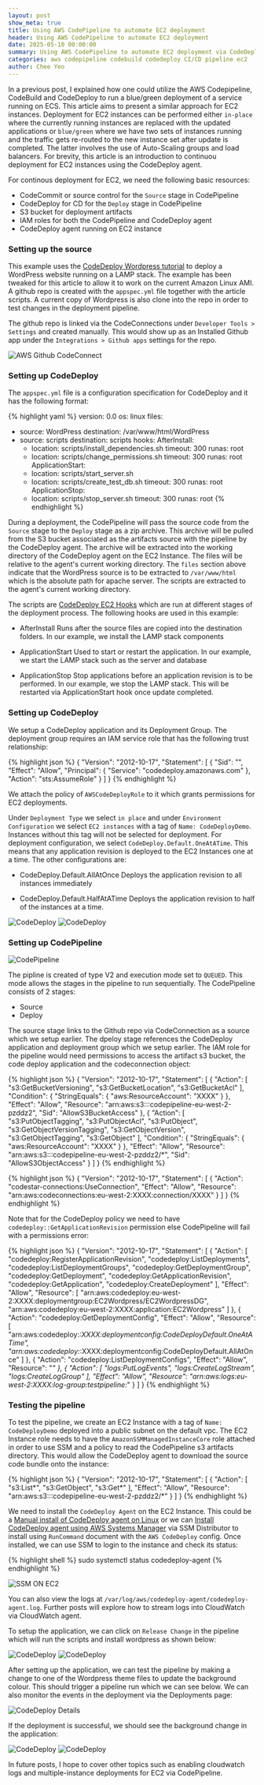 ```yaml
---
layout: post
show_meta: true
title: Using AWS CodePipeline to automate EC2 deployment
header: Using AWS CodePipeline to automate EC2 deployment
date: 2025-05-10 00:00:00
summary: Using AWS CodePipeline to automate EC2 deployment via CodeDeploy Agent
categories: aws codepipeline codebuild codedeploy CI/CD pipeline ec2
author: Chee Yeo
---
```


In a previous post, I explained how one could utilize the AWS Codepipeline, CodeBuild and CodeDeploy to run a blue/green deployment of a service running on ECS. This article aims to present a similar approach for EC2 instances. Deployment for EC2 instances can be performed either `in-place` where the currently running instances are replaced with the updated applications or `blue/green` where we have two sets of instances running and the traffic gets re-routed to the new instance set after update is completed. The latter involves the use of Auto-Scaling groups and load balancers. For brevity, this article is an introduction to continuou deployment for EC2 instances using the CodeDeploy agent.

For continous deployment for EC2, we need the following basic resources:
* CodeCommit or source control for the `Source` stage in CodePipeline
* CodeDeploy for CD for the `Deploy` stage in CodePipeline
* S3 bucket for deployment artifacts
* IAM roles for both the CodePipeline and CodeDeploy agent
* CodeDeploy agent running on EC2 instance


[CodeDeploy Wordpress tutorial]: https://docs.aws.amazon.com/codedeploy/latest/userguide/tutorials-wordpress.html

### Setting up the source

This example uses the [CodeDeploy Wordpress tutorial] to deploy a WordPress website running on a LAMP stack. The example has been tweaked for this article to allow it to work on the current Amazon Linux AMI. A github repo is created with the `appspec.yml` file together with the article scripts. A current copy of Wordpress is also clone into the repo in order to test changes in the deployment pipeline. 

The github repo is linked via the CodeConnections under `Developer Tools > Settings` and created manually. This would show up as an Installed Github app under the `Integrations > Github apps` settings for the repo.

![AWS Github CodeConnect](/assets/img/codepipeline-ec2/aws_codeconnector.png)


### Setting up CodeDeploy

The `appspec.yml` file is a configuration specification for CodeDeploy and it has the following format:

{% highlight yaml %}
version: 0.0
os: linux
files:
  - source: WordPress
    destination: /var/www/html/WordPress
  - source: scripts
    destination: scripts
hooks:
  AfterInstall:
    - location: scripts/install_dependencies.sh
      timeout: 300
      runas: root
    - location: scripts/change_permissions.sh
      timeout: 300
      runas: root
  ApplicationStart:
    - location: scripts/start_server.sh
    - location: scripts/create_test_db.sh
      timeout: 300
      runas: root
  ApplicationStop:
    - location: scripts/stop_server.sh
      timeout: 300
      runas: root
{% endhighlight %}

During a deployment, the CodePipeline will pass the source code from the `Source` stage to the `Deploy` stage as a zip archive. This archive will be pulled from the S3 bucket associated as the artifacts source with the pipeline by the CodeDeploy agent. The archive will be extracted into the working directory of the CodeDeploy agent on the EC2 Instance. The files will be relative to the agent's current working directory. The `files` section above indicate that the WordPress source is to be extracted to `/var/www/html` which is the absolute path for apache server. The scripts are extracted to the agent's current working directory. 

[CodeDeploy EC2 Hooks]: https://docs.aws.amazon.com/codedeploy/latest/userguide/reference-appspec-file-structure-hooks.html#reference-appspec-file-structure-hooks-list

The scripts are [CodeDeploy EC2 Hooks] which are run at different stages of the deployment process. The following hooks are used in this example:

* AfterInstall
  Runs after the source files are copied into the destination folders. In our example, we install the LAMP stack components

* ApplicationStart
  Used to start or restart the application. In our example, we start the LAMP stack such as the server and database

* ApplicationStop
  Stop applications before an application revision is to be performed. In our example, we stop the LAMP stack.
  This will be restarted via ApplicationStart hook once update completed.



### Setting up CodeDeploy

We setup a CodeDeploy application and its Deployment Group. The deployment group requires an IAM service role that has the following trust relationship:

{% highlight json %}
{
    "Version": "2012-10-17",
    "Statement": [
        {
            "Sid": "",
            "Effect": "Allow",
            "Principal": {
                "Service": "codedeploy.amazonaws.com"
            },
            "Action": "sts:AssumeRole"
        }
    ]
}
{% endhighlight %}

We attach the policy of `AWSCodeDeployRole` to it which grants permissions for EC2 deployments.

Under `Deployment Type` we select `in place` and under `Environment Configuration` we select `EC2 instances` with a tag of `Name: CodeDeployDemo`. Instances without this tag will not be selected for deployment. For deployment configuration, we select `CodeDeploy.Default.OneAtATime`. This means that any application revision is deployed to the EC2 Instances one at a time. The other configurations are:

* CodeDeploy.Default.AllAtOnce
  Deploys the application revision to all instances immediately

* CodeDeploy.Default.HalfAtATime
  Deploys the application revision to half of the instances at a time.

![CodeDeploy](/assets/img/codepipeline-ec2/codedeploy_1.png)
![CodeDeploy](/assets/img/codepipeline-ec2/codedeploy_2.png)


### Setting up CodePipeline

![CodePipeline](/assets/img/codepipeline-ec2/codepipeline.png)

The pipline is created of type V2 and execution mode set to `QUEUED`. This mode allows the stages in the pipeline to run sequentially. The CodePipeline consists of 2 stages:

* Source
* Deploy

The source stage links to the Github repo via CodeConnection as a source which we setup earlier. The dpeloy stage references the CodeDeploy application and deployment group which we setup earlier. The IAM role for the pipeline would need permissions to access the artifact s3 bucket, the code deploy application and the codeconnection object:

{% highlight json %}
{
    "Version": "2012-10-17",
    "Statement": [
        {
            "Action": [
                "s3:GetBucketVersioning",
                "s3:GetBucketLocation",
                "s3:GetBucketAcl"
            ],
            "Condition": {
                "StringEquals": {
                    "aws:ResourceAccount": "XXXX"
                }
            },
            "Effect": "Allow",
            "Resource": "arn:aws:s3:::codepipeline-eu-west-2-pzddz2",
            "Sid": "AllowS3BucketAccess"
        },
        {
            "Action": [
                "s3:PutObjectTagging",
                "s3:PutObjectAcl",
                "s3:PutObject",
                "s3:GetObjectVersionTagging",
                "s3:GetObjectVersion",
                "s3:GetObjectTagging",
                "s3:GetObject"
            ],
            "Condition": {
                "StringEquals": {
                    "aws:ResourceAccount": "XXXX"
                }
            },
            "Effect": "Allow",
            "Resource": "arn:aws:s3:::codepipeline-eu-west-2-pzddz2/*",
            "Sid": "AllowS3ObjectAccess"
        }
    ]
}
{% endhighlight %}

{% highlight json %}
{
    "Version": "2012-10-17",
    "Statement": [
        {
            "Action": "codestar-connections:UseConnection",
            "Effect": "Allow",
            "Resource": "arn:aws:codeconnections:eu-west-2:XXXX:connection/XXXX"
        }
    ]
}
{% endhighlight %}

Note that for the CodeDeploy policy we need to have `codedeploy::GetApplicationRevision` permission else CodePipeline will fail with a permissions error:

{% highlight json %}
{
    "Version": "2012-10-17",
    "Statement": [
        {
            "Action": [
                "codedeploy:RegisterApplicationRevision",
                "codedeploy:ListDeployments",
                "codedeploy:ListDeploymentGroups",
                "codedeploy:GetDeploymentGroup",
                "codedeploy:GetDeployment",
                "codedeploy:GetApplicationRevision",
                "codedeploy:GetApplication",
                "codedeploy:CreateDeployment"
            ],
            "Effect": "Allow",
            "Resource": [
                "arn:aws:codedeploy:eu-west-2:XXXX:deploymentgroup:EC2Wordpress/EC2WordpressDG",
                "arn:aws:codedeploy:eu-west-2:XXXX:application:EC2Wordpress"
            ]
        },
        {
            "Action": "codedeploy:GetDeploymentConfig",
            "Effect": "Allow",
            "Resource": [
                "arn:aws:codedeploy:*:XXXX:deploymentconfig:CodeDeployDefault.OneAtATime",
                "arn:aws:codedeploy:*:XXXX:deploymentconfig:CodeDeployDefault.AllAtOnce"
            ]
        },
        {
            "Action": "codedeploy:ListDeploymentConfigs",
            "Effect": "Allow",
            "Resource": "*"
        },
        {
            "Action": [
                "logs:PutLogEvents",
                "logs:CreateLogStream",
                "logs:CreateLogGroup"
            ],
            "Effect": "Allow",
            "Resource": "arn:aws:logs:eu-west-2:XXXX:log-group:testpipeline:*"
        }
    ]
}
{% endhighlight %}

### Testing the pipeline

To test the pipeline, we create an EC2 Instance with a tag of `Name: CodeDeployDemo` deployed into a public subnet on the default vpc. The EC2 Instance role needs to have the `AmazonSSMManagedInstanceCore` role attached in order to use SSM and a policy to read the CodePipeline s3 artifacts directory. This would allow the CodeDeploy agent to download the source code bundle onto the instance:

{% highlight json %}
{
    "Version": "2012-10-17",
    "Statement": [
        {
            "Action": [
                "s3:List*",
                "s3:GetObject",
                "s3:Get*"
            ],
            "Effect": "Allow",
            "Resource": "arn:aws:s3:::codepipeline-eu-west-2-pzddz2/*"
        }
    ]
}
{% endhighlight %}

[Manual install of CodeDeploy agent on Linux]: https://docs.aws.amazon.com/codedeploy/latest/userguide/codedeploy-agent-operations-install-linux.html

[Install CodeDeploy agent using AWS Systems Manager]: https://docs.aws.amazon.com/codedeploy/latest/userguide/codedeploy-agent-operations-install-ssm.html

We need to install the `CodeDeploy Agent` on the EC2 Instance. This could be a [Manual install of CodeDeploy agent on Linux] or we can [Install CodeDeploy agent using AWS Systems Manager] via SSM Distributor to install using `RunCommand` document with the `AWS CodeDeploy` config. Once installed, we can use SSM to login to the instance and check its status:

{% highlight shell %}
sudo systemctl status codedeploy-agent
{% endhighlight %}

![SSM ON EC2](/assets/img/codepipeline-ec2/ec2_ssm.png)


You can also view the logs at `/var/log/aws/codedeploy-agent/codedeploy-agent.log`. Further posts will explore how to stream logs into CloudWatch via CloudWatch agent.

To setup the application, we can click on `Release Change` in the pipeline which will run the scripts and install wordpress as shown below:

![CodeDeploy](/assets/img/codepipeline-ec2/application_1.png)
![CodeDeploy](/assets/img/codepipeline-ec2/application_2.png)

After setting up the application, we can test the pipeline by making a change to one of the Wordpress theme files to update the background colour. This should trigger a pipeline run which we can see below. We can also monitor the events in the deployment via the Deployments page:


![CodeDeploy Details](/assets/img/codepipeline-ec2/codedeploy_detail.png)

If the deployment is successful, we should see the background change in the application:

![CodeDeploy](/assets/img/codepipeline-ec2/application_3.png)
![CodeDeploy](/assets/img/codepipeline-ec2/application_4.png)

In future posts, I hope to cover other topics such as enabling cloudwatch logs and multiple-instance deployments for EC2 via CodePipeline.
